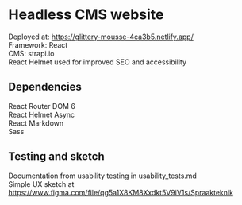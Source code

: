 # Headless CMS website
Deployed at: https://glittery-mousse-4ca3b5.netlify.app/<br />
Framework: React<br />
CMS: strapi.io<br />
React Helmet used for improved SEO and accessibility

## Dependencies
React Router DOM 6<br />
React Helmet Async<br />
React Markdown<br />
Sass<br />

## Testing and sketch
Documentation from usability testing in usability_tests.md</br>
Simple UX sketch at https://www.figma.com/file/qg5a1X8KM8Xxdkt5V9iV1s/Spraakteknik
